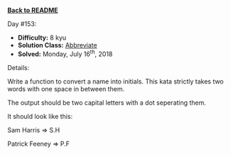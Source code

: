 ﻿<a href=https://github.com/hlais/Kata---a---Day><b>Back to README</b><a>

Day #153: 

* <b>Difficulty:</b> 8 kyu
* <b>Solution Class:</b> [Abbreviate](Abbreviate.cs)
* <b>Solved:</b> Monday, July 16<sup>th</sup>, 2018

Details:

Write a function to convert a name into initials. This kata strictly takes two words with one space in between them.

The output should be two capital letters with a dot seperating them.

It should look like this:

Sam Harris => S.H

Patrick Feeney => P.F
